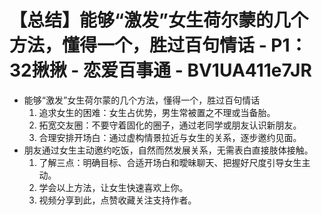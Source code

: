# 【总结】能够“激发”女生荷尔蒙的几个方法，懂得一个，胜过百句情话 - P1：32揪揪 - 恋爱百事通 - BV1UA411e7JR

-   能够“激发”女生荷尔蒙的几个方法，懂得一个，胜过百句情话
    1.  追求女生的困难：女生占优势，男生常被置之不理或当备胎。
    2.  拓宽交友圈：不要守着固化的圈子，通过老同学或朋友认识新朋友。
    3.  合理安排开场白：通过虚构情景拉近与女生的关系，逐步邀约见面。
-   朋友通过女生主动邀约吃饭，自然而然发展关系，无需表白直接肢体接触。
    1.  了解三点：明确目标、合适开场白和曖昧聊天、把握好尺度引导女生主动。
    2.  学会以上方法，让女生快速喜欢上你。
    3.  视频分享到此，点赞收藏关注支持作者。